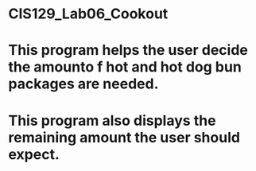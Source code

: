 # CIS129_Lab06_Cookout
# This program helps the user decide the amounto f hot and hot dog bun packages are needed. 
# This program also displays the remaining amount the user should expect. 
